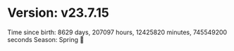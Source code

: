 # Version: v23.7.15
Time since birth: 8629 days, 207097 hours, 12425820 minutes, 745549200 seconds
Season: Spring 🌸
